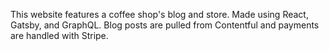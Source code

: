 This website features a coffee shop's blog and store. Made using React, Gatsby, and GraphQL. Blog posts are pulled from Contentful and payments are handled with Stripe.
